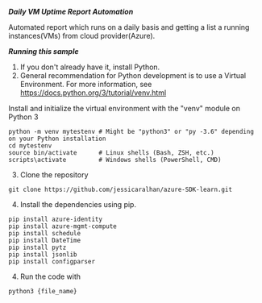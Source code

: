***Daily VM Uptime Report Automation***

Automated report which runs on a daily basis and getting a list a running instances(VMs) from cloud provider(Azure). 

***Running this sample***
1. If you don't already have it, install Python.
2. General recommendation for Python development is to use a Virtual Environment. For more information, see https://docs.python.org/3/tutorial/venv.html

Install and initialize the virtual environment with the "venv" module on Python 3
```
python -m venv mytestenv # Might be "python3" or "py -3.6" depending on your Python installation
cd mytestenv
source bin/activate      # Linux shells (Bash, ZSH, etc.)
scripts\activate         # Windows shells (PowerShell, CMD)
```
3. Clone the repository 
``` 
git clone https://github.com/jessicaralhan/azure-SDK-learn.git 
```
4. Install the dependencies using pip.
```
pip install azure-identity
pip install azure-mgmt-compute
pip install schedule
pip install DateTime
pip install pytz
pip install jsonlib
pip install configparser
```
4. Run the code with 
```
python3 {file_name}
```


